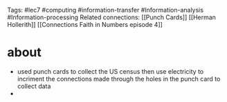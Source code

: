 Tags: #lec7 #computing #information-transfer #Information-analysis #Information-processing 
Related connections: [[Punch Cards]] [[Herman Hollerith]] [[Connections Faith in Numbers episode 4]]

# about
- used punch cards to collect the US census then use electricity to incriment the connections made through the holes in the punch card to collect data
- 